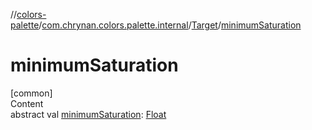 //[colors-palette](../../../index.md)/[com.chrynan.colors.palette.internal](../index.md)/[Target](index.md)/[minimumSaturation](minimum-saturation.md)



# minimumSaturation  
[common]  
Content  
abstract val [minimumSaturation](minimum-saturation.md): [Float](https://kotlinlang.org/api/latest/jvm/stdlib/kotlin/-float/index.html)  




